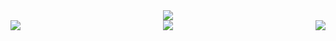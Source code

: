 
<div align="center">
	<a href="https://www.youtube.com/watch?v=JhuaYitvAaw">
		 <img src="https://user-images.githubusercontent.com/77577746/149295795-2f85be53-922c-4bd6-87d2-1e13c869ab6f.gif" />
	</a>
</div>
	<a href="https://discord.com/users/368399721494216706" >  
  		<img src="https://lanyard-profile-readme.vercel.app/api/368399721494216706"  align="right"/>  
	</a>  
<a href="https://github.com/kyrie25">
	<img src="https://github-readme-stats.vercel.app/api?username=kyrie25&show_icons=true&theme=react&include_all_commits=true&count_private=true&custom_title=Kyrie's GitHub Stats" align="left" />
	</a>
<div align="center">
	<a href="https://hits.seeyoufarm.com">
		<img src="https://hits.seeyoufarm.com/api/count/incr/badge.svg?url=https%3A%2F%2Fgithub.com%2Fkyrie25&count_bg=%2357BDDA&title_bg=%23555555&icon=github.svg&icon_color=%23E7E7E7&title=hits&edge_flat=false" align="bottom"/>
	</a>
</div>
